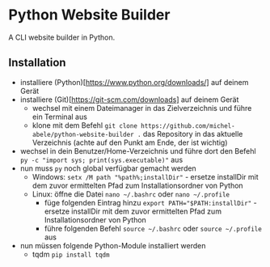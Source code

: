 # Python Website Builder
A CLI website builder in Python.

## Installation
- installiere (Python)[https://www.python.org/downloads/] auf deinem Gerät
- installiere (Git)[https://git-scm.com/downloads] auf deinem Gerät
    - wechsel mit einem Dateimanager in das Zielverzeichnis und führe ein Terminal aus
    - klone mit dem Befehl `git clone https://github.com/michel-abele/python-website-builder .` das Repository in das aktuelle Verzeichnis (achte auf den Punkt am Ende, der ist wichtig)
- wechsel in dein Benutzer/Home-Verzeichnis und führe dort den Befehl `py -c "import sys; print(sys.executable)"` aus
- nun muss `py` noch global verfügbar gemacht werden
    - Windows: `setx /M path "%path%;installDir"` - ersetze installDir mit dem zuvor ermittelten Pfad zum Installationsordner von Python
    - Linux: öffne die Datei `nano ~/.bashrc` oder `nano ~/.profile`
        - füge folgenden Eintrag hinzu `export PATH="$PATH:installDir"` - ersetze installDir mit dem zuvor ermittelten Pfad zum Installationsordner von Python
        - führe folgenden Befehl `source ~/.bashrc` oder `source ~/.profile` aus
- nun müssen folgende Python-Module installiert werden
    - tqdm `pip install tqdm`